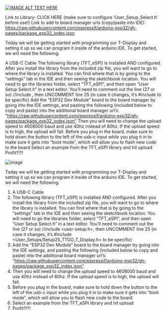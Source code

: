 
[![IMAGE ALT TEXT HERE](https://img.youtube.com/vi/y5Ia0OuIZ_c/0.jpg)](https://www.youtube.com/watch?v=y5Ia0OuIZ_c)

Link to Library: CLICK HERE (make sure to configure ‘User_Setup_Select.h’ before use!)
Link to add to board manager urls (copy/paste into IDE): https://raw.githubusercontent.com/espressif/arduino-esp32/gh-pages/package_esp32_index.json


Today we will be getting started with programming our T-Display and setting it up so we can program it inside of the arduino IDE. To get started, we will need the following:

A USB-C Cable
The following library (TFT_eSPI) is installed AND configured. After you install the library from the included zip file, you will want to go to where the library is installed. You can find where that is by going to the “settings” tab in the IDE and then seeing the sketchbook location. You will need to go the libraries folder, select “TFT_eSPI”, and then open “User Setup Select.h” in a text editor. You’ll need to comment out the line (27 or so) //include , then UNCOMMENT line 25 (in case it changes, it’s #include to be specific)
Add the “ESP32 Dev Module” board to the board manager by going into the IDE settings, and pasting the following (included below to copy and paste) into the additional board manager url’s:
“https://raw.githubusercontent.com/espressif/arduino-esp32/gh-pages/package_esp32_index.json”
Then you will need to change the upload speed to 4608000 baud and use 40hz instead of 80hz. If the upload speed is to high, the upload will fail.
Before you plug in the board, make sure to hold down the button to the left of the usb-c input while you plug it in to make sure it gets into “boot mode”, which will allow you to flash new code to the board
Select an example from the TFT_eSPI library and hit upload
Profit?!?!

![image](https://github.com/user-attachments/assets/cd360a3b-9fbf-4607-bb61-b32c708ad2db)

Today we will be getting started with programming our T-Display and setting it up so we can program it inside of the arduino IDE. To get started, we will need the following:

1. A USB-C Cable
2. The following library (TFT_eSPI) is installed AND configured. After you install the library from the included zip file, you will want to go to where the library is installed. You can find where that is by going to the “settings” tab in the IDE and then seeing the sketchbook location. You will need to go the libraries folder, select “TFT_eSPI”, and then open “User Setup Select.h” in a text editor. You’ll need to comment out the line (27 or so) //include <user-setup.h>, then UNCOMMENT line 25 (in case it changes, it’s #include <User_Setups/Setup25_TTGO_T_Display.h> to be specific)
3. Add the “ESP32 Dev Module” board to the board manager by going into the IDE settings, and pasting the following (included below to copy and paste) into the additional board manager url’s:
“https://raw.githubusercontent.com/espressif/arduino-esp32/gh-pages/package_esp32_index.json”
4. Then you will need to change the upload speed to 4608000 baud and use 40hz instead of 80hz. If the upload speed is to high, the upload will fail.
5. Before you plug in the board, make sure to hold down the button to the left of the usb-c input while you plug it in to make sure it gets into “boot mode”, which will allow you to flash new code to the board
6. Select an example from the TFT_eSPI library and hit upload
7. Profit?!?!
